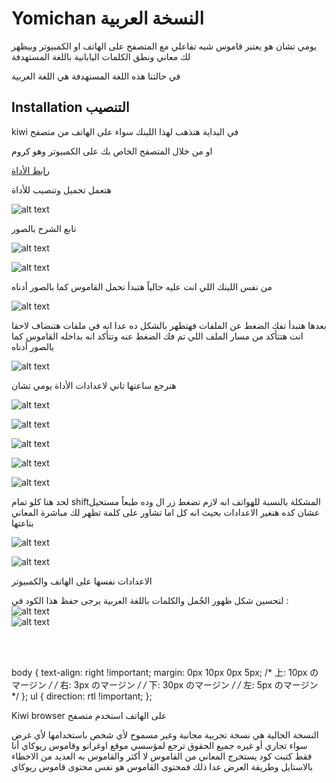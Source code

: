 # Yomichan النسخة العربية

يومي تشان هو يعتبر قاموس شبه تفاعلي مع المتصفح على الهاتف او الكمبيوتر وبيظهر لك معاني ونطق الكلمات اليابانية باللغة المستهدفة 

في حالتنا هذه اللغة المستهدفة هي اللغة العربية
## Installation التنصيب

kiwi في البداية هتذهب لهذا اللينك سواء على الهاتف من متصفح 

او من خلال المتصفح الخاص بك على الكمبيوتر وهو كروم

[رابط الأداة ](https://chrome.google.com/webstore/detail/yomichan/ogmnaimimemjmbakcfefmnahgdfhfami)

هتعمل تحميل وتنصيب للأداة

![alt text](https://github.com/ahmedosaka/YomichanInArabic/blob/main/img/yomihp.jpg)

تابع الشرح بالصور

![alt text](https://github.com/ahmedosaka/YomichanInArabic/blob/main/img/yomipcex.jpg)


![alt text](https://github.com/ahmedosaka/YomichanInArabic/blob/main/img/yomipcoption.jpg)

من نفس اللينك اللي انت عليه حالياً هتبدأ تحمل القاموس كما بالصور أدناه


![alt text](https://github.com/ahmedosaka/YomichanInArabic/blob/main/img/downloadall.jpg)

بعدها هتبدأ تفك الضغط عن الملفات فهتظهر بالشكل ده عدا انه في ملفات هتنضاف لاحقا
انت هتتأكد من مسار الملف اللي تم فك الضغط عنه وتتأكد انه بداخله القاموس كما بالصور أدناه

![alt text](https://github.com/ahmedosaka/YomichanInArabic/blob/main/img/choosefolder.jpg)

 هنرجع ساعتها تاني لاعدادات الأداة يومي تشان 

![alt text](https://github.com/ahmedosaka/YomichanInArabic/blob/main/img/choosedicoption.jpg)


![alt text](https://github.com/ahmedosaka/YomichanInArabic/blob/main/img/import.jpg)

![alt text](https://github.com/ahmedosaka/YomichanInArabic/blob/main/img/choosefile.jpg)

![alt text](https://github.com/ahmedosaka/YomichanInArabic/blob/main/img/wait.jpg)

![alt text](https://github.com/ahmedosaka/YomichanInArabic/blob/main/img/success.jpg)

لحد هنا كلو تمام
shiftالمشكلة بالنسبة للهواتف انه لازم تضغط زر ال 
وده طبعاً مستحيل
عشان كده هنغير الاعدادات بحيث انه كل اما تشاور على كلمة تظهر لك مباشرة المعاني بتاعتها

![alt text](https://github.com/ahmedosaka/YomichanInArabic/blob/main/img/nokey.jpg)

![alt text](https://github.com/ahmedosaka/YomichanInArabic/blob/main/img/test.jpg)


الاعدادات نفسها على الهاتف والكمبيوتر

لتحسين شكل ظهور الجٌمل والكلمات باللغة العربية يرجى حفظ هذا الكود في : 
<br>
![alt text](https://prnt.sc/YAjGO41F7xdq)
<br>
![alt text](https://prnt.sc/YZdxK3XfxZRL)

<br><br>

body {
  text-align: right !important;
  margin: 0px 10px 0px 5px;  /* 上:     10px のマージン */
                            /* 右:     3px のマージン  */
                            /* 下:     30px のマージン */
                            /* 左:     5px のマージン  */
};
ul {
  direction: rtl !important;
};


Kiwi browser على الهاتف استخدم متصفح 

النسخة الحالية هي نسخة تجربية مجانية وغير مسموح لأي شخص باستخدامها لأي غرض سواء تجاري أو غيره
جميع الحقوق ترجع لمؤسسي موقع اوغرانو وقاموس ريوكاي
أنا فقط كتبت كود يستخرج المعاني من القاموس لا أكثر والقاموس به العديد من الاخطاء بالاستايل وطريقة العرض
عدا ذلك فمحتوى القاموس هو نفس محتوى قاموس ريوكاي
